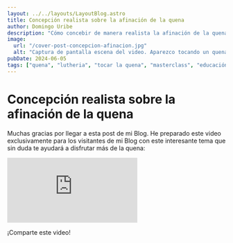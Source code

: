 ```yaml
---
layout: ../../layouts/LayoutBlog.astro
title: Concepción realista sobre la afinación de la quena
author: Domingo Uribe
description: "Cómo concebir de manera realista la afinación de la quena para lograr disfrutar de ella y evitar frustraciones"
image:
  url: "/cover-post-concepcion-afinacion.jpg"
  alt: "Captura de pantalla escena del video. Aparezco tocando un quenacho y se ve un afinador electrónico marcando la nota G4"
pubDate: 2024-06-05
tags: ["quena", "lutheria", "tocar la quena", "masterclass", "educación"]
---
```


# Concepción realista sobre la afinación de la quena

Muchas gracias por llegar a esta post de mi Blog. He preparado este video exclusivamente para los visitantes de mi Blog con este interesante tema que sin duda te ayudará a disfrutar más de la quena:

<iframe src="https://www.youtube.com/embed/QUKTpN1b8vs?si=ZhJr6oB8E9iugb1u" title="YouTube video player" frameborder="0" allow="accelerometer; autoplay; clipboard-write; encrypted-media; gyroscope; picture-in-picture; web-share" referrerpolicy="strict-origin-when-cross-origin" allowfullscreen></iframe>

¡Comparte este video!
